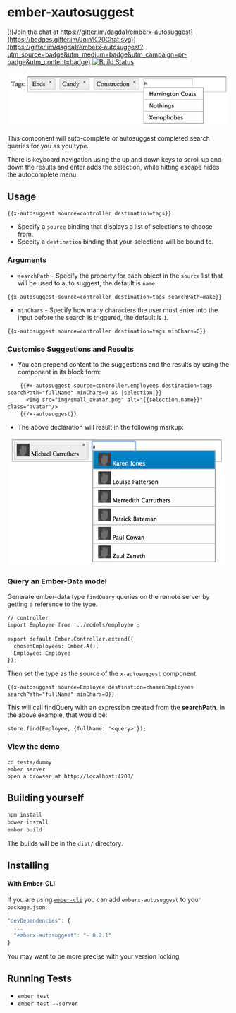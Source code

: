 ember-xautosuggest
=================

[![Join the chat at https://gitter.im/dagda1/emberx-autosuggest](https://badges.gitter.im/Join%20Chat.svg)](https://gitter.im/dagda1/emberx-autosuggest?utm_source=badge&utm_medium=badge&utm_campaign=pr-badge&utm_content=badge)
[![Build Status](https://secure.travis-ci.org/dagda1/emberx-autosuggest.svg?branch=master)](http://travis-ci.org/dockyard/ember-validations)

![ember autosuggest](autosuggest.png)

This component will auto-complete or autosuggest completed search queries for you as you type.

There is keyboard navigation using the up and down keys to scroll up and down the results and enter adds the selection,
while hitting escape hides the autocomplete menu.

## Usage
```
{{x-autosuggest source=controller destination=tags}}
```
- Specify a `source` binding that displays a list of selections to choose from.
- Specity  a `destination` binding that your selections will be bound to.

### Arguments
- `searchPath` - Specify the property for each object in the `source` list that will be used to auto suggest, the default is `name`.

```
{{x-autosuggest source=controller destination=tags searchPath=make}}
```

- `minChars` - Specify how many characters the user must enter into the input before the search is triggered, the default is `1`.
```
{{x-autosuggest source=controller destination=tags minChars=0}}
```

### Customise Suggestions and Results
- You can prepend content to the suggestions and the results by using the component in its block form:
```
    {{#x-autosuggest source=controller.employees destination=tags searchPath="fullName" minChars=0 as |selection|}}
      <img src="img/small_avatar.png" alt="{{selection.name}}" class="avatar"/>
    {{/x-autosuggest}}
```

- The above declaration will result in the following markup:

![ember autosuggest](custom.png)

### Query an Ember-Data model
Generate ember-data type ```findQuery``` queries on the remote server by getting a reference to the type.
```
// controller
import Employee from '../models/employee';

export default Ember.Controller.extend({
  chosenEmployees: Ember.A(),
  Employee: Employee
});

```
Then set the type as the source of the ```x-autosuggest``` component.
```
{{x-autosuggest source=Employee destination=chosenEmployees searchPath="fullName" minChars=0}}
```
This will call findQuery with an expression created from the **searchPath**.  In the above example, that would be:
```
store.find(Employee, {fullName: '<query>'});
```
### View the demo
```
cd tests/dummy
ember server
open a browser at http://localhost:4200/

```

## Building yourself ##

```bash
npm install
bower install
ember build
```

The builds will be in the `dist/` directory.

## Installing ##

#### With Ember-CLI ####
If you are using
[`ember-cli`](https://github.com/stefanpenner/ember-cli) you can add
`emberx-autosuggest` to your `package.json`:

```javascript
"devDependencies": {
  ...
  "emberx-autosuggest": "~ 0.2.1"
}
```

You may want to be more precise with your version locking.

## Running Tests

* `ember test`
* `ember test --server`
